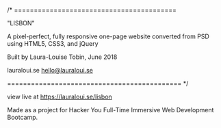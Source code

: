 /* =========================================

"LISBON"

A pixel-perfect, fully responsive one-page website
converted from PSD using HTML5, CSS3, and jQuery

Built by Laura-Louise Tobin, June 2018

lauraloui.se
hello@lauraloui.se

============================================ */


view live at https://lauraloui.se/lisbon

Made as a project for Hacker You Full-Time Immersive Web Development Bootcamp.
